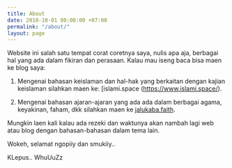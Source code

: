 ```yaml
---
title: About
date: 2018-10-01 00:00:00 +07:00
permalink: "/about/"
layout: page
---
```


Website ini salah satu tempat corat coretnya saya, nulis apa aja, berbagai hal yang ada dalam fikiran dan perasaan. Kalau mau iseng baca bisa maen ke blog saya:

1. Mengenai bahasan keislaman dan hal-hak yang berkaitan dengan kajian keislaman silahkan maen ke: [islami.space (https://www.islami.space/).

2. Mengenai bahasan ajaran-ajaran yang ada ada dalam berbagai agama, keyakinan, faham, dkk silahkan maen ke [jalukaba.faith](https://www.jalukaba.faith/).

Mungkin laen kali kalau ada rezeki dan waktunya akan nambah lagi web atau blog dengan bahasan-bahasan dalam tema lain.

Wokeh, selamat ngopiiy dan smukiiy..


KLepus.. WhuUuZz